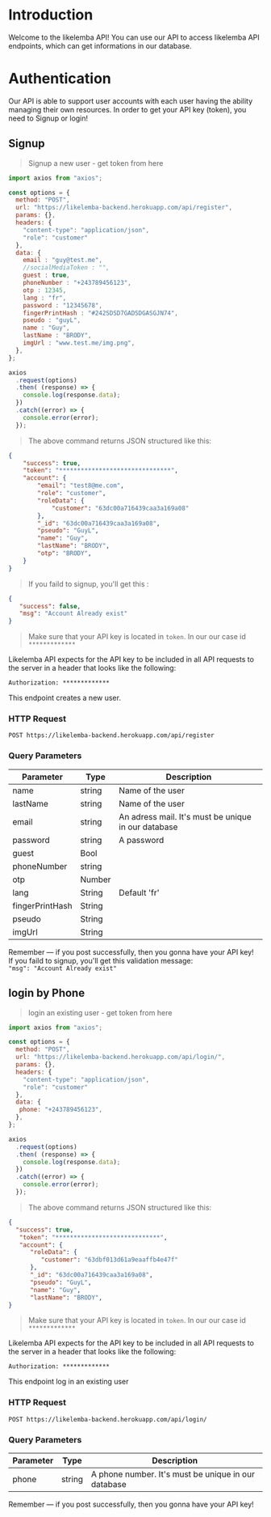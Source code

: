 # Introduction

Welcome to the likelemba API! You can use our API to access likelemba API endpoints, which can get informations  in our database.

# Authentication

Our API is able to support user accounts with each user having the ability managing their own resources.
In order to get your API key (token), you need to Signup or login!

## Signup

> Signup a new user - get token from here

```javascript
import axios from "axios";

const options = {
  method: "POST",
  url: "https://likelemba-backend.herokuapp.com/api/register",
  params: {},
  headers: {
    "content-type": "application/json",
    "role": "customer"
  },
  data: {
    email : "guy@test.me",
    //socialMediaToken : "",
    guest : true,
    phoneNumber : "+243789456123",
    otp : 12345,
    lang : "fr",
    password : "12345678",
    fingerPrintHash : "#242SDSD7GADSDGASGJN74",
    pseudo : "guyL",
    name : "Guy",
    lastName : "BRODY",
    imgUrl : "www.test.me/img.png",
  },
};

axios
  .request(options)
  .then( (response) => {
    console.log(response.data);
  })
  .catch((error) => {
    console.error(error);
  });
```

> The above command returns JSON structured like this:

```json
{
    "success": true,
    "token": "*******************************",
    "account": {
        "email": "test8@me.com",
        "role": "customer",
        "roleData": {
            "customer": "63dc00a716439caa3a169a08"
        },
        "_id": "63dc00a716439caa3a169a08",
        "pseudo": "GuyL",
        "name": "Guy",
        "lastName": "BRODY",
        "otp": "BRODY",
    }
}
```
> If you faild to signup, you'll get this :

```json
{    
   "success": false,
   "msg": "Account Already exist"
}
```

> Make sure that your API key is located in `token`. In our our case id `*************`

Likelemba API expects for the API key to be included in all API requests to the server in a header that looks like the following:

`Authorization: *************`

This endpoint creates a new user.

### HTTP Request

`POST https://likelemba-backend.herokuapp.com/api/register`

### Query Parameters

| Parameter             | Type   | Description                                         |
| --------------------- | ------ | --------------------------------------------------- |
| name                  | string | Name of the user                                    |
| lastName              | string | Name of the user                                    |
| email                 | string | An adress mail. It's must be unique in our database |
| password              | string | A password                                          |
| guest                 | Bool   |                                                     |
| phoneNumber           | string |                                                     |
| otp                   | Number |                                                     |
| lang                  | String |  Default 'fr'                                       |
| fingerPrintHash       | String |                                                     |
| pseudo                | String |                                                     |
| imgUrl                | String |                                                     |

<aside class="success">
Remember — if you post successfully, then you gonna have your API key!
</aside>

<aside class="warning"> If you faild to signup, you'll get this validation message: <code>
"msg": "Account Already exist"
</code></aside>

## login by Phone

> login an existing user - get token from here

```javascript
import axios from "axios";

const options = {
  method: "POST",
  url: "https://likelemba-backend.herokuapp.com/api/login/",
  params: {},
  headers: {
    "content-type": "application/json",
    "role": "customer"
  },
  data: {
   phone: "+243789456123",
  },
};

axios
  .request(options)
  .then( (response) => {
    console.log(response.data);
  })
  .catch((error) => {
    console.error(error);
  });
```

> The above command returns JSON structured like this:

```json
{
  "success": true,
   "token": "*****************************",
   "account": {
      "roleData": {
         "customer": "63dbf013d61a9eaaffb4e47f"
      },
      "_id": "63dc00a716439caa3a169a08",
      "pseudo": "GuyL",
      "name": "Guy",
      "lastName": "BRODY",
}
```

> Make sure that your API key is located in `token`. In our our case id `*************`

Likelemba API expects for the API key to be included in all API requests to the server in a header that looks like the following:

`Authorization: *************`

This endpoint log in an existing user

### HTTP Request

`POST https://likelemba-backend.herokuapp.com/api/login/`

### Query Parameters

| Parameter | Type   | Description                                         |
| --------- | ------ | --------------------------------------------------- |
| phone     | string | A phone number. It's must be unique in our database |

<aside class="success">
Remember — if you post successfully, then you gonna have your API key!
</aside>
